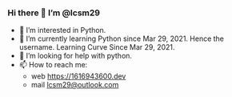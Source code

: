 ### Hi there 👋 I’m @lcsm29

- 👀 I’m interested in Python.
- 🌱 I’m currently learning Python since Mar 29, 2021. Hence the username. Learning Curve Since Mar 29, 2021.
- 🤔 I’m looking for help with python.
- 📫 How to reach me:
  - web https://1616943600.dev
  - mail lcsm29@outlook.com
